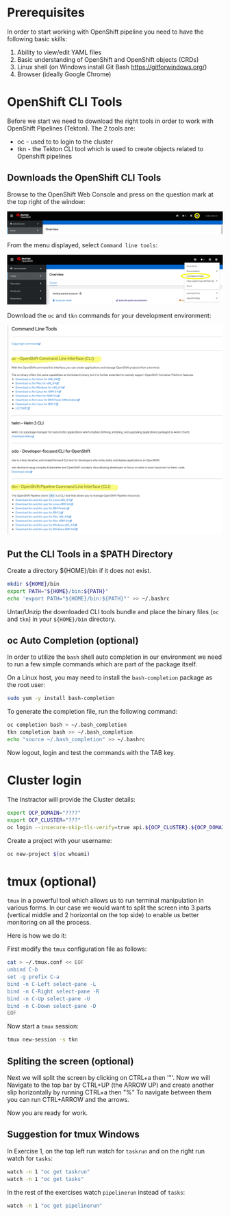 # Prerequisites

In order to start working with OpenShift pipeline you need to have the following basic skills:

1. Ability to view/edit YAML files
1. Basic understanding of OpenShift and OpenShift objects (CRDs)
1. Linux shell (on Windows install Git Bash https://gitforwindows.org/)
1. Browser (ideally Google Chrome)


# OpenShift CLI Tools

Before we start we need to download the right tools in order to work with OpenShift Pipelines (Tekton).
The 2 tools are:
  - oc - used to to login to the cluster
  - tkn - the Tekton CLI tool which is used to create objects related to Openshift pipelines


## Downloads the OpenShift CLI Tools

Browse to the OpenShift Web Console and press on the question mark at the top right of the window:

![help text with list of download](images/openshift-help.png)

From the menu displayed, select `Command line tools`:

![helm menu command line tools](images/openshift-help-menu.png)

Download the `oc` and `tkn` commands for your development environment:

![oc and tkn download links](images/openshift-command-line-tools.png)

## Put the CLI Tools in a $PATH Directory
Create a directory ${HOME}/bin if it does not exist.
```bash
mkdir ${HOME}/bin
export PATH="${HOME}/bin:${PATH}"
echo 'export PATH="${HOME}/bin:${PATH}"' >> ~/.bashrc
```
Untar/Unzip the downloaded CLI tools bundle and place the binary files (`oc` and `tkn`) in your `${HOME}/bin` directory.

## oc Auto Completion (optional)

In order to utilize the `bash` shell auto completion in our environment we need to run a few simple commands which are part of the package itself.

On a Linux host, you may need to install the `bash-completion` package as the root user:
```bash
sudo yum -y install bash-completion
```

To generate the completion file, run the following command:
```bash
oc completion bash > ~/.bash_completion
tkn completion bash >> ~/.bash_completion
echo "source ~/.bash_completion" >> ~/.bashrc
```

Now logout, login and test the commands with the TAB key.

# Cluster login

The Instractor will provide the Cluster details:

```bash
export OCP_DOMAIN="????"
export OCP_CLUSTER="???"
oc login --insecure-skip-tls-verify=true api.${OCP_CLUSTER}.${OCP_DOMAIN}:6443
```

Create a project with your username:
```bash
oc new-project $(oc whoami)
```
# tmux (optional)

`tmux` in a powerful tool which allows us to run terminal manipulation in various forms. In our case we would want to split the screen into 3 parts (vertical middle and 2 horizontal on the top side) to enable us better monitoring on all the process.

Here is how we do it:

First modify the `tmux` configuration file as follows:
```bash
cat > ~/.tmux.conf << EOF
unbind C-b
set -g prefix C-a
bind -n C-Left select-pane -L
bind -n C-Right select-pane -R
bind -n C-Up select-pane -U
bind -n C-Down select-pane -D
EOF
```
Now start a `tmux` session:

```bash
tmux new-session -s tkn
```
## Spliting the screen (optional)

Next we will split the screen by clicking on CTRL+a then '"'.
Now we will Navigate to the top bar by CTRL+UP (the ARROW UP)
and create another slip horizontally by running CTRL+a then "%"
To navigate between them you can run CTRL+ARROW and the arrows.

Now you are ready for work.

## Suggestion for tmux Windows

In Exercise 1, on the top left run watch for `taskrun` and on the right run watch for `tasks`:
```bash
watch -n 1 "oc get taskrun"
watch -n 1 "oc get tasks"
```
In the rest of the exercises watch `pipelinerun` instead of `tasks`:
```bash
watch -n 1 "oc get pipelinerun"
```

